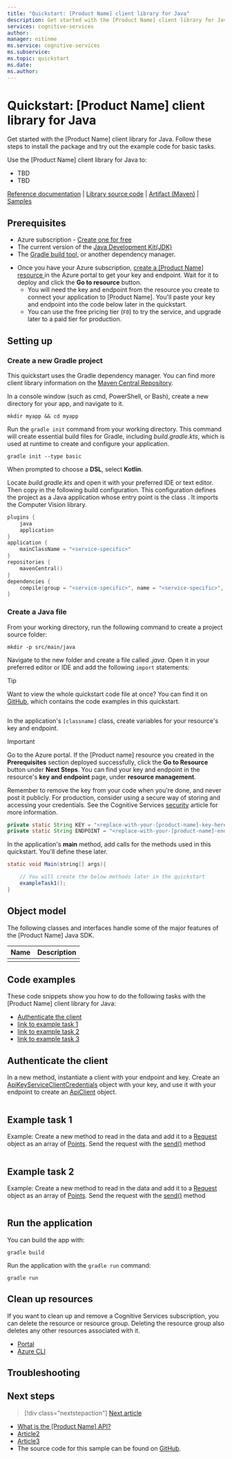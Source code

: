```yaml
---
title: "Quickstart: [Product Name] client library for Java"
description: Get started with the [Product Name] client library for Java...
services: cognitive-services
author: 
manager: nitinme
ms.service: cognitive-services
ms.subservice: 
ms.topic: quickstart
ms.date: 
ms.author: 
---
```


<!-- 
You can find more guidance for formatting these quickstarts at: 
https://review.docs.microsoft.com/en-us/help/contribute/contribute-how-to-write-library-quickstart-v2?branch=pr-en-us-2187


Title: 
    The H1 of your Quickstart should be in the format: # Quickstart: [Product Name] client library for [Language]
-->

# Quickstart: [Product Name] client library for Java

Get started with the [Product Name] client library for Java. Follow these steps to install the package and try out the example code for basic tasks. 

<!-- 
    After the above line, briefly describe the service. You can often use the first line of the service's docs landing page for this.

    Next, add a bulleted list of the most common tasks supported by the library, prefaced with "Use the [Product Name] client library for [Language] to:". You provide code snippets for these tasks in the Code examples section later in the Quickstart. Keep the list short but include those tasks most developers need to perform with the library.

    Lastly, include the following single line of links targeting the library's companion content at the bottom of the introduction; make adjustments as necessary, for example NuGet instead of PyPi:
-->

Use the [Product Name] client library for Java to:

* TBD
* TBD

<!--
    Include the following single line of links targeting the library's companion content at the bottom of the introduction; make adjustments as necessary, but try not to include any other links or content in the introduction.
-->

[Reference documentation](https://docs.microsoft.com/dotnet/api/Microsoft.Azure.CognitiveServices.AnomalyDetector?view=azure-dotnet-preview) | [Library source code](https://github.com/Azure/azure-sdk-for-net/tree/master/sdk/cognitiveservices/AnomalyDetector) | [Artifact (Maven)](https://search.maven.org/artifact/com.microsoft.azure.cognitiveservices/azure-cognitiveservices-customsearch/1.0.2/jar) | [Samples](https://github.com/Azure-Samples/anomalydetector)

## Prerequisites

* Azure subscription - [Create one for free](https://azure.microsoft.com/free/cognitive-services/)
* The current version of the [Java Development Kit(JDK)](https://www.oracle.com/technetwork/java/javase/downloads/index.html)
* The [Gradle build tool](https://gradle.org/install/), or another dependency manager.
<!-- this <a> link opens the Azure portal in a new tab/window. Replace the link with one to your service's resource create blade-->
* Once you have your Azure subscription, <a href="https://ms.portal.azure.com/#create/Microsoft.CognitiveServicesTextAnalytics"  title="Create a [Product Name] resource"  target="_blank">create a [Product Name] resource <span class="docon docon-navigate-external x-hidden-focus"></span></a> in the Azure portal to get your key and endpoint. Wait for it to deploy and click the **Go to resource** button.
    * You will need the key and endpoint from the resource you create to connect your application to [Product Name]. You'll paste your key and endpoint into the code below later in the quickstart.
    * You can use the free pricing tier (`F0`) to try the service, and upgrade later to a paid tier for production.
    
## Setting up

<!--
    Walk the reader through preparing their environment for working with the client library. Include instructions for creating the Azure resources required to make calls to the service, obtaining credentials, and setting up their local development environment.

    See the "setting up" section for more details: 
    https://review.docs.microsoft.com/en-us/help/contribute/contribute-how-to-write-library-quickstart-v2?branch=pr-en-us-2187#setting-up -->

<!-- 
    Consider turning this setup section into a reusable include file for your service 
-->

### Create a new Gradle project

This quickstart uses the Gradle dependency manager. You can find more client library information on the [Maven Central Repository](https://search.maven.org/artifact/com.microsoft.azure.cognitiveservices/azure-cognitiveservices-textanalytics/).

<!--
    replace the product with your product 
-->
In a console window (such as cmd, PowerShell, or Bash), create a new directory for your app, and navigate to it. 

```console
mkdir myapp && cd myapp
```

Run the `gradle init` command from your working directory. This command will create essential build files for Gradle, including *build.gradle.kts*, which is used at runtime to create and configure your application.

```console
gradle init --type basic
```

When prompted to choose a **DSL**, select **Kotlin**.

<!--replace all <service-specific> values -->

Locate *build.gradle.kts* and open it with your preferred IDE or text editor. Then copy in the following build configuration. This configuration defines the project as a Java application whose entry point is the class **<service-specific>**. It imports the Computer Vision library.

```kotlin
plugins {
    java
    application
}
application { 
    mainClassName = "<service-specific>"
}
repositories {
    mavenCentral()
}
dependencies {
    compile(group = "<service-specific>", name = "<service-specific>", version = "<service-specific>")
}
```

### Create a Java file

<!-- replace <classname> with a descriptive name for your service-->
From your working directory, run the following command to create a project source folder:

```console
mkdir -p src/main/java
```

Navigate to the new folder and create a file called *<classname>.java*. Open it in your preferred editor or IDE and add the following `import` statements:

> [!TIP]
> Want to view the whole quickstart code file at once? You can find it on [GitHub](), which contains the code examples in this quickstart.

```java
```

In the application's `[classname]` class, create variables for your resource's key and endpoint.

> [!IMPORTANT]
> Go to the Azure portal. If the [Product name] resource you created in the **Prerequisites** section deployed successfully, click the **Go to Resource** button under **Next Steps**. You can find your key and endpoint in the resource's **key and endpoint** page, under **resource management**. 
>
> Remember to remove the key from your code when you're done, and never post it publicly. For production, consider using a secure way of storing and accessing your credentials. See the Cognitive Services [security](https://docs.microsoft.com/azure/cognitive-services/cognitive-services-security) article for more information.

```java
private static String KEY = "<replace-with-your-[product-name]-key-here>";
private static String ENDPOINT = "<replace-with-your-[product-name]-endpoint-here>";
```

In the application's **main** method, add calls for the methods used in this quickstart. You'll define these later.

<!-- 
    Be sure the main method calls the example task functions in this quickstart. The inline comment helps inform customers to implement the quickstart methods, in case they initially see "undefined method" errors.
-->

```java
static void Main(string[] args){

    // You will create the below methods later in the quickstart
    exampleTask1();
}
```


## Object model

<!-- 
    Briefly introduce and describe the functionality of the library's main classes. Include links to their reference pages.
    Briefly explain the object hierarchy and how the classes work together to manipulate resources in the service.
-->

The following classes and interfaces handle some of the major features of the [Product Name] Java SDK.

|Name|Description|
|---|---|
| | |

## Code examples

<!--
    Include code snippets and short descriptions for each task you list in the the bulleted list. Briefly explain each operation, but include enough clarity to explain complex or otherwise tricky operations.

    Include links to the service's reference content when introducing a class for the first time, when possible.

-->

These code snippets show you how to do the following tasks with the [Product Name] client library for Java:

* [Authenticate the client](#authenticate-the-client)
* [link to example task 1]()
* [link to example task 2]()
* [link to example task 3]()

## Authenticate the client

<!-- 
    The authentication section (and its H3) is required and must be the first code example in the section if your library requires authentication for use.
-->

In a new method, instantiate a client with your endpoint and key. Create an [ApiKeyServiceClientCredentials]() object with your key, and use it with your endpoint to create an [ApiClient]() object.

```java

```

## Example task 1

Example: Create a new method to read in the data and add it to a [Request](https://docs.microsoft.com/dotnet/) object as an array of [Points](https://docs.microsoft.com/dotnet/). Send the request with the [send()](https://docs.microsoft.com/dotnet/) method

```java

```

<!-- 
    Show the application output from each task, if output exists
    If this code sample is in a function, tell the reader to call it. For example:

    Call the `example()` function.

-->

## Example task 2

Example: Create a new method to read in the data and add it to a [Request](https://docs.microsoft.com/dotnet/) object as an array of [Points](https://docs.microsoft.com/dotnet/). Send the request with the [send()](https://docs.microsoft.com/dotnet/) method

```java

```

## Run the application

You can build the app with:

```console
gradle build
```

Run the application with the `gradle run` command:

```console
gradle run
```

## Clean up resources

If you want to clean up and remove a Cognitive Services subscription, you can delete the resource or resource group. Deleting the resource group also deletes any other resources associated with it.

* [Portal](../../cognitive-services-apis-create-account.md#clean-up-resources)
* [Azure CLI](../../cognitive-services-apis-create-account-cli.md#clean-up-resources)

## Troubleshooting

<!--
    This section is optional. If you know of areas that people commonly run into trouble, help them resolve those issues in this section
-->

## Next steps

> [!div class="nextstepaction"]
>[Next article]()

* [What is the [Product Name] API?](../overview.md)
* [Article2](../overview.md)
* [Article3](../overview.md)
* The source code for this sample can be found on [GitHub]().